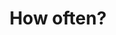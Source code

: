 ---
title: "How often?"
layout: revealjs-exercise
description: "This description is included within meta-tags"
goal: ""
why:
  - Explanation 1
  - Explanation 2
  - Explanation 3
principles:
ppitfalls:
standardtime: 700

content:
  - center: "always"
    translate: "sempre"
  - center: "never"
    translate: "nunca"
  - center: "sometimes"
    translate: "às vezes"
  - center: "usually"
    translate: "geralmente"
---